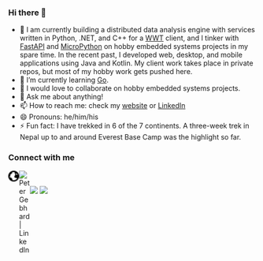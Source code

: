 ### Hi there 👋

- 🔭 I am currently building a distributed data analysis engine with services written in Python, .NET, and C++ for a [WWT](https://www.wwt.com) client, and I tinker with [FastAPI](https://fastapi.tiangolo.com) and [MicroPython](https://micropython.org) on hobby embedded systems projects in my spare time. In the recent past, I developed web, desktop, and mobile applications using Java and Kotlin. My client work takes place in private repos, but most of my hobby work gets pushed here.
- 🌱 I’m currently learning [Go](https://golang.org).
- 👯 I would love to collaborate on hobby embedded systems projects.
- 💬 Ask me about anything!
- 📫 How to reach me: check my [website](https://petergebhard.com) or [LinkedIn](https://linkedin.com/in/pgebhard)
- 😄 Pronouns: he/him/his
- ⚡ Fun fact: I have trekked in 6 of the 7 continents. A three-week trek in Nepal up to and around Everest Base Camp was the highlight so far.

### Connect with me

[<img align="left" alt="petergebhard.com" width="22" src="https://raw.githubusercontent.com/iconic/open-iconic/master/svg/globe.svg" />][website]
[<img align="left" alt="Peter Gebhard | LinkedIn" width="22" src="https://cdn.jsdelivr.net/npm/simple-icons@v3/icons/linkedin.svg" />][linkedin]<br />

[website]: https://www.petergebhard.com
[linkedin]: https://linkedin.com/in/pgebhard

<!--
- 🔭 I’m currently working on ...
- 🌱 I’m currently learning ...
- 👯 I’m looking to collaborate on ...
- 🤔 I’m looking for help with ...
- 💬 Ask me about ...
- 📫 How to reach me: ...
- 😄 Pronouns: ...
- ⚡ Fun fact: ...
-->

![](https://komarev.com/ghpvc/?username=pg)
![](https://hit.yhype.me/github/profile?user_id=28985)
